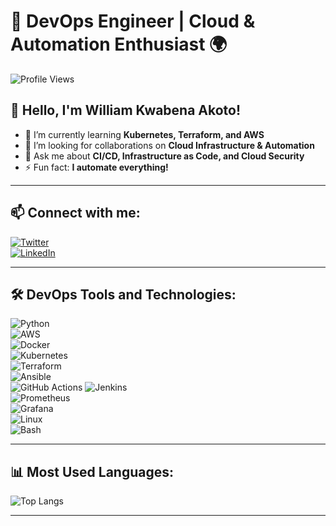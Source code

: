# 🚀 DevOps Engineer | Cloud & Automation Enthusiast 🌍  

![Profile Views](https://komarev.com/ghpvc/?username=kobbyprincee&color=blue)  

## 👋 Hello, I'm William Kwabena Akoto!  
- 🌱 I’m currently learning **Kubernetes, Terraform, and AWS**  
- 🤝 I’m looking for collaborations on **Cloud Infrastructure & Automation**  
- 💬 Ask me about **CI/CD, Infrastructure as Code, and Cloud Security**  
- ⚡ Fun fact: **I automate everything!**  

---  

## 📫 Connect with me:  
[![Twitter](https://img.shields.io/badge/Twitter-%231DA1F2.svg?&style=for-the-badge&logo=twitter&logoColor=white)](https://twitter.com/kobbyprince_)  
[![LinkedIn](https://img.shields.io/badge/LinkedIn-%230A66C2.svg?&style=for-the-badge&logo=linkedin&logoColor=white)](https://linkedin.com/in/william-kwabena-akoto-07ab68218)  

---  

## 🛠 DevOps Tools and Technologies:  
![Python](https://img.shields.io/badge/Python-%2314354C.svg?&style=for-the-badge&logo=python&logoColor=white)  
![AWS](https://img.shields.io/badge/AWS-%23FF9900.svg?&style=for-the-badge&logo=amazonaws&logoColor=white)  
![Docker](https://img.shields.io/badge/Docker-%232496ED.svg?&style=for-the-badge&logo=docker&logoColor=white)  
![Kubernetes](https://img.shields.io/badge/Kubernetes-%23326CE5.svg?&style=for-the-badge&logo=kubernetes&logoColor=white)  
![Terraform](https://img.shields.io/badge/Terraform-%237B42BC.svg?&style=for-the-badge&logo=terraform&logoColor=white)  
![Ansible](https://img.shields.io/badge/Ansible-%23EE0000.svg?&style=for-the-badge&logo=ansible&logoColor=white)  
![GitHub Actions](https://img.shields.io/badge/GitHub%20Actions-%232088FF.svg?&style=for-the-badge&logo=githubactions&logoColor=white)
![Jenkins](https://img.shields.io/badge/Jenkins-%23D24939.svg?&style=for-the-badge&logo=jenkins&logoColor=white)  
![Prometheus](https://img.shields.io/badge/Prometheus-%23E6522C.svg?&style=for-the-badge&logo=prometheus&logoColor=white)  
![Grafana](https://img.shields.io/badge/Grafana-%23F46800.svg?&style=for-the-badge&logo=grafana&logoColor=white)  
![Linux](https://img.shields.io/badge/Linux-%23FCC624.svg?&style=for-the-badge&logo=linux&logoColor=black)  
![Bash](https://img.shields.io/badge/Bash-%234EAA25.svg?&style=for-the-badge&logo=gnu-bash&logoColor=white)  


 

---  

## 📊 Most Used Languages:  
![Top Langs](https://github-readme-stats.vercel.app/api/top-langs/?username=kobbyprincee&layout=compact&theme=dark)  

---  

